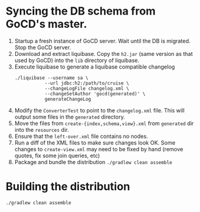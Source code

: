 # Syncing the DB schema from GoCD's master.

1. Startup a fresh instance of GoCD server. Wait until the DB is migrated. Stop the GoCD server. 
2. Download and extract liquibase. Copy the `h2.jar` (same version as that used by GoCD) into the `lib` directory of liquibase.
3. Execute liquibase to generate a liquibase compatible changelog
    ```shell
   ./liquibase --username sa \
               --url jdbc:h2:/path/to/cruise \
               --changeLogFile changelog.xml \
               --changeSetAuthor 'gocd(generated)' \
               generateChangeLog
    ```
4. Modify the `ConverterTest` to point to the `changelog.xml` file. This will output some files in the `generated` directory.
5. Move the files from `create-{index,schema,view}.xml` from `generated` dir into the `resources` dir.
6. Ensure that the `left-over.xml` file contains no nodes.
7. Run a diff of the XML files to make sure changes look OK. Some changes to `create-view.xml` may need to be fixed by hand (remove quotes, fix some join queries, etc)
8. Package and bundle the distribution `./gradlew clean assemble`


# Building the distribution

```shell
./gradlew clean assemble
```
